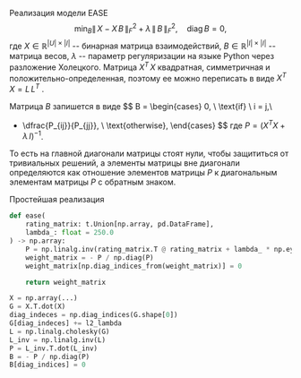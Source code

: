 Реализация модели EASE
$$
\min_B \| \, X - X \, B \, \|_F^2 + \lambda \, \| \, B \, \|_F^2, \quad \text{diag}\, B = 0,
$$
где $X \in \mathbb{R}^{|U| \times |I|}$ -- бинарная матрица взаимодействий, $B \in \mathbb{R}^{|I| \times |I|}$ -- матрица весов, $\lambda$ -- параметр регуляризации на языке Python через разложение Холецкого. Матрица $X^T \, X$ квадратная, симметричная и положительно-определенная, поэтому ее можно переписать в виде $X^T\,X = L\, L^T$ .

Матрица $B$ запишется в виде
$$
B = 
\begin{cases}
0, \ \text{if} \ i = j,\\
- \dfrac{P_{ij}}{P_{jj}}, \ \text{otherwise},
\end{cases}
$$
где $P = (X^T X + \lambda \, I)^{-1}$.

То есть на главной диагонали матрицы стоят нули, чтобы защититься от тривиальных решений, а элементы матрицы вне диагонали определяются как отношение элементов матрицы $P$ к диагональным элементам матрицы $P$ с обратным знаком.

Простейшая реализация
```python
def ease(
	rating_matrix: t.Union[np.array, pd.DataFrame],
	lambda_: float = 250.0
) -> np.array:
    P = np.linalg.inv(rating_matrix.T @ rating_matrix + lambda_ * np.eye(rating_matrix.shape[1]))
    weight_matrix = - P / np.diag(P)
    weight_matrix[np.diag_indices_from(weight_matrix)] = 0

    return weight_matrix
```

```python
X = np.array(...)
G = X.T.dot(X)
diag_indeces = np.diag_indices(G.shape[0])
G[diag_indeces] += l2_lambda
L = np.linalg.cholesky(G)
L_inv = np.linalg.inv(L)
P = L_inv.T.dot(L_inv)
B = - P / np.diag(P)
B[diag_indices] = 0
```
